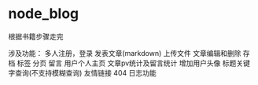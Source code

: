 # node_blog
根据书籍步骤走完

涉及功能：
    多人注册，登录
    发表文章(markdown)
    上传文件
    文章编辑和删除
    存档
    标签
    分页
    留言
    用户个人主页
    文章pv统计及留言统计
    增加用户头像
    标题关键字查询(不支持模糊查询)
    友情链接
    404
    日志功能
    